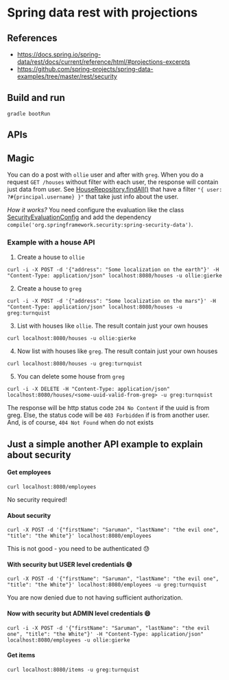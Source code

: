 # Spring data rest with projections

## References

* https://docs.spring.io/spring-data/rest/docs/current/reference/html/#projections-excerpts
* https://github.com/spring-projects/spring-data-examples/tree/master/rest/security


## Build and run
```
gradle bootRun
```

## APIs

## Magic 
You can do a post with `ollie` user and after with `greg`. 
When you do a request `GET /houses` without filter with each user, the response will contain just data from user. 
See [HouseRepository.findAll()](src/main/java/com/formento/projections/house/HouseRepository.java#L14) that have a filter `"{ user: ?#{principal.username} }"` that take just info about the user. 

*How it works?* You need configure the evaluation like the class [SecurityEvaluationConfig](src/main/java/com/formento/projections/config/SecurityEvaluationConfig.java) and add the dependency `compile('org.springframework.security:spring-security-data')`.

### Example with a house API

1. Create a house to `ollie`
```
curl -i -X POST -d '{"address": "Some localization on the earth"}' -H "Content-Type: application/json" localhost:8080/houses -u ollie:gierke
```

2. Create a house to `greg`
```
curl -i -X POST -d '{"address": "Some localization on the mars"}' -H "Content-Type: application/json" localhost:8080/houses -u greg:turnquist
```

3. List with houses like `ollie`. The result contain just your own houses
```
curl localhost:8080/houses -u ollie:gierke
```

4. Now list with houses like `greg`. The result contain just your own houses
```
curl localhost:8080/houses -u greg:turnquist
```

5. You can delete some house from `greg`
```
curl -i -X DELETE -H "Content-Type: application/json" localhost:8080/houses/<some-uuid-valid-from-greg> -u greg:turnquist
```
The response will be http status code `204 No Content` if the uuid is from greg. Else, the status code will be `403 Forbidden` if is from another user. And, is of course, `404 Not Found` when do not exists 

## Just a simple another API example to explain about security

#### Get employees
```
curl localhost:8080/employees
```
No security required!

#### About security
```
curl -X POST -d '{"firstName": "Saruman", "lastName": "the evil one", "title": "the White"}' localhost:8080/employees
```
This is not good - you need to be authenticated :sweat:

#### With security but USER level credentials :sweat_smile:
```
curl -X POST -d '{"firstName": "Saruman", "lastName": "the evil one", "title": "the White"}' localhost:8080/employees -u greg:turnquist
```
You are now denied due to not having sufficient authorization.

#### Now with security but ADMIN level credentials :smile:
```
curl -i -X POST -d '{"firstName": "Saruman", "lastName": "the evil one", "title": "the White"}' -H "Content-Type: application/json" localhost:8080/employees -u ollie:gierke
```

#### Get items
```
curl localhost:8080/items -u greg:turnquist
```
